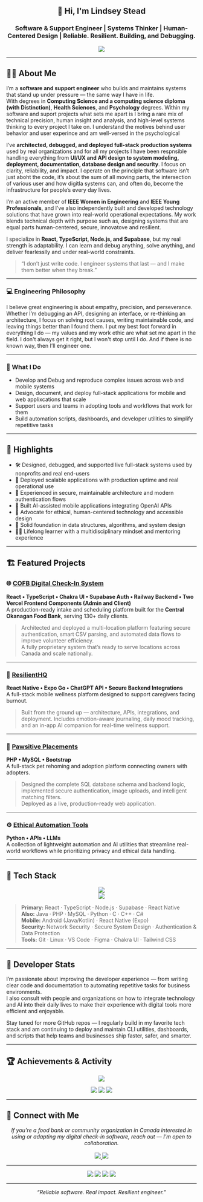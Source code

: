<h2 align="center">👋 Hi, I'm Lindsey Stead</h2>
<h3 align="center">Software & Support Engineer | Systems Thinker | Human-Centered Design | Reliable. Resilient. Building, and Debugging.</h3>

<p align="center">
  <img src="https://readme-typing-svg.herokuapp.com?font=Fira+Code&size=18&pause=1000&center=true&width=600&lines=Building+reliable+software+with+heart.;Engineering+systems+that+stand+up+under+pressure.;Turning+real-world+challenges+into+scalable+solutions." />
</p>

---

## 👩‍💻 About Me

I’m a **software and support engineer** who builds and maintains systems that stand up under pressure — the same way I have in life.  
With degrees in **Computing Science and a computing science diploma  (with Distinction)**, **Health Sciences**, and **Psychology** degrees. Within my software and suport projects what sets me apart is I bring a rare mix of technical precision, human insight and analysis, and high-level systems thinking to every project I take on. I understand the motives behind user behavior and user experince and am well-versed in the psychological 

I’ve **architected, debugged, and deployed full-stack production systems** used by real organizations and for all my projects I have been respnsible handling everything from **UI/UX and API design to system modeling, deployment, documentation, database design and security**. I focus on clarity, reliability, and impact. I operate on the principle that software isn’t just aboht the code, it’s about the sum of all moving parts, the intersection of various user and how digitla systems can, and often do, become the infrastructure for people’s every day lives.

I’m an active member of **IEEE Women in Engineering** and **IEEE Young Professionals**, and I’ve also independently built and developed technology solutions that have grown into real-world operational expectations. My work blends technical depth with purpose such as, designing systems that are equal parts human-centered, secure, innovatove and resilient.

I specialize in **React, TypeScript, Node.js, and Supabase**, but my real strength is adaptability. I can learn and debug anything, solve anything, and deliver fearlesslly and under real-world constraints.

> “I don’t just write code. I engineer systems that last — and I make them better when they break.”

---

### 💻 Engineering Philosophy
I believe great engineering is about empathy, precision, and perseverance.  
Whether I’m debugging an API, designing an interface, or re-thinking an architecture, I focus on solving root causes, writing maintainable code, and leaving things better than I found them. I put my best foot forward in everything I do — my values and my work ethic are what set me apart in the field. I don't always get it right, but I won't stop until I do. And if there is no known way, then I’ll engineer one.

---

### 🧩 What I Do
- Develop and Debug and reproduce complex issues across web and mobile systems  
- Design, document, and deploy full-stack applications for mobile and web applixcations that scale  
- Support users and teams in adopting tools and workflows that work for them  
- Build automation scripts, dashboards, and developer utilities to simplify repetitive tasks  

---

## 🌟 Highlights
- 🛠️ Designed, debugged, and supported live full-stack systems used by nonprofits and real end-users  
- 🚀 Deployed scalable applications with production uptime and real operational use  
- 🔐 Experienced in secure, maintainable architecture and modern authentication flows  
- 🤖 Built AI-assisted mobile applications integrating OpenAI APIs  
- 💬 Advocate for ethical, human-centered technology and accessible design  
- 🧱 Solid foundation in data structures, algorithms, and system design  
- 👩‍🏫 Lifelong learner with a multidisciplinary mindset and mentoring experience  

---

## 🏗️ Featured Projects

### 🌐 [COFB Digital Check-In System](https://cofb-checkin.ca)
**React • TypeScript • Chakra UI • Supabase Auth • Railway Backend • Two Vercel Frontend Components (Admin and Client)**  
A production-ready intake and scheduling platform built for the **Central Okanagan Food Bank**, serving 130+ daily clients.  
> Architected and deployed a multi-location platform featuring secure authentication, smart CSV parsing, and automated data flows to improve volunteer efficiency.  
> A fully proprietary system that’s ready to serve locations across Canada and scale nationally.

---

### 📱 [ResilientHQ](https://github.com/lindseystead/resilienthq)
**React Native • Expo Go • ChatGPT API • Secure Backend Integrations**  
A full-stack mobile wellness platform designed to support caregivers facing burnout.  
> Built from the ground up — architecture, APIs, integrations, and deployment. Includes emotion-aware journaling, daily mood tracking, and an in-app AI companion for real-time wellness support.

---

### 🐾 [Pawsitive Placements](https://github.com/lindseystead/pawsitive-placements)
**PHP • MySQL • Bootstrap**  
A full-stack pet rehoming and adoption platform connecting owners with adopters.  
> Designed the complete SQL database schema and backend logic, implemented secure authentication, image uploads, and intelligent matching filters.  
Deployed as a live, production-ready web application.

---

### ⚙️ [Ethical Automation Tools](https://github.com/lindseystead/ethical-automation-tools)
**Python • APIs • LLMs**  
A collection of lightweight automation and AI utilities that streamline real-world workflows while prioritizing privacy and ethical data handling.

---

## 🧰 Tech Stack

<p align="center">
  <img src="https://skillicons.dev/icons?i=react,typescript,nodejs,express,python,php,mysql,java,html,css,tailwind,chakra" /><br/>
  <img src="https://skillicons.dev/icons?i=c,cpp,cs,git,github,linux,vscode,figma" />
</p>

> **Primary:** React · TypeScript · Node.js · Supabase · React Native  
> **Also:** Java · PHP · MySQL · Python · C · C++ · C#  
> **Mobile:** Android (Java/Kotlin) · React Native (Expo)  
> **Security:** Network Security · Secure System Design · Authentication & Data Protection  
> **Tools:** Git · Linux · VS Code · Figma · Chakra UI · Tailwind CSS  

---

## 🧠 Developer Stats
I’m passionate about improving the developer experience — from writing clear code and documentation to automating repetitive tasks for business environments.  
I also consult with people and organizations on how to integrate technology and AI into their daily lives to make their experience with digital tools more efficient and enjoyable.  

Stay tuned for more GitHub repos — I regularly build in my favorite tech stack and am continuing to deploy and maintain CLI utilities, dashboards, and scripts that help teams and businesses ship faster, safer, and smarter.

---

## 🏆 Achievements & Activity

<p align="center">
  <img src="https://github-profile-trophy.vercel.app/?username=lindseystead&theme=onestar&margin-w=10&row=1" />
</p>

<p align="center">
  <img src="https://github-readme-streak-stats.herokuapp.com/?user=lindseystead&theme=radical&hide_border=true" />
  <img src="https://github-readme-stats.vercel.app/api?username=lindseystead&show_icons=true&theme=radical&hide_border=true&count_private=true" />
  <img src="https://github-readme-stats.vercel.app/api/top-langs/?username=lindseystead&layout=compact&theme=radical&hide_border=true" />
</p>

---

## 🤝 Connect with Me

<p align="center">
  <i>If you're a food bank or community organization in Canada interested in using or adapting my digital check-in software, reach out — I'm open to collaboration.</i><br/><br/>
  <a href="https://www.linkedin.com/in/lindseystead" target="_blank">
    <img src="https://img.shields.io/badge/LinkedIn-0A66C2?style=for-the-badge&logo=linkedin&logoColor=white" />
  </a>
  <a href="mailto:lindsey@lifesavertech.ca" target="_blank">
    <img src="https://img.shields.io/badge/Email-lindsey@lifesavertech.ca-blue?style=for-the-badge&logo=gmail&logoColor=white" />
  </a>
</p>

---

<p align="center">
  <img src="https://img.shields.io/badge/Women%20In%20Tech-%23FF69B4?style=for-the-badge" />
  <img src="https://img.shields.io/badge/IEEE%20Member-%23007ACC?style=for-the-badge" />
  <img src="https://img.shields.io/badge/First%20Gen%20Graduate-%2300C49A?style=for-the-badge" />
  <img src="https://img.shields.io/badge/Mom%20in%20Tech-%23FFD700?style=for-the-badge" />
</p>

---

<p align="center"><i>“Reliable software. Real impact. Resilient engineer.”</i></p>
